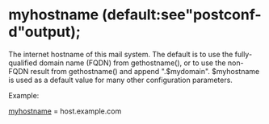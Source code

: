 # myhostname (default:see"postconf-d"output); 


The internet hostname of this mail system. The default is to use
the fully-qualified domain name (FQDN) from gethostname(), or to
use the non-FQDN result from gethostname() and append ".$mydomain".
$myhostname is used as a default value for many other configuration
parameters.  


Example:



<a href="postconf.5.html#myhostname">myhostname</a> = host.example.com




